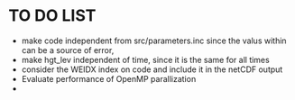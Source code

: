# TO DO LIST 

* make code independent from src/parameters.inc since the valus within can be a source of error,
* make hgt_lev independent of time, since it is the same for all times
* consider the WEIDX index on code and include it in the netCDF output
* Evaluate performance of OpenMP parallization
* 

